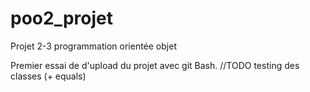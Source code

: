 # poo2_projet
Projet 2-3 programmation orientée objet

Premier essai de d'upload du projet avec git Bash.
//TODO testing des classes (+ equals)

